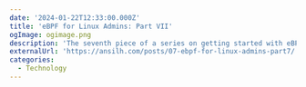```yaml
---
date: '2024-01-22T12:33:00.000Z'
title: 'eBPF for Linux Admins: Part VII'
ogImage: ogimage.png
description: 'The seventh piece of a series on getting started with eBPF for linux adminstrators'
externalUrl: 'https://ansilh.com/posts/07-ebpf-for-linux-admins-part7/'
categories:
  - Technology
---
```

